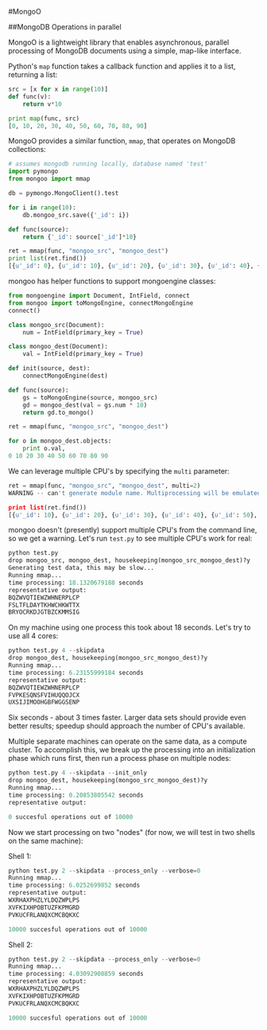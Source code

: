 #MongoO

##MongoDB Operations in parallel

MongoO is a lightweight library that enables asynchronous, parallel processing of MongoDB documents using a simple, map-like interface.

Python's `map` function takes a callback function and applies it to a list, returning a list:

```Python
src = [x for x in range(10)]
def func(v):
    return v*10

print map(func, src)
[0, 10, 20, 30, 40, 50, 60, 70, 80, 90]
```

MongoO provides a similar function, ```mmap```, that operates on MongoDB collections:

```Python
# assumes mongodb running locally, database named 'test'
import pymongo
from mongoo import mmap

db = pymongo.MongoClient().test

for i in range(10):
    db.mongoo_src.save({'_id': i})

def func(source):
    return {'_id': source['_id']*10}

ret = mmap(func, "mongoo_src", "mongoo_dest")
print list(ret.find())
[{u'_id': 0}, {u'_id': 10}, {u'_id': 20}, {u'_id': 30}, {u'_id': 40}, {u'_id': 50}, {u'_id': 60}, {u'_id': 70}, {u'_id': 80}, {u'_id': 90}]
```

mongoo has helper functions to support mongoengine classes:

```Python
from mongoengine import Document, IntField, connect
from mongoo import toMongoEngine, connectMongoEngine
connect()

class mongoo_src(Document):
    num = IntField(primary_key = True)

class mongoo_dest(Document):
    val = IntField(primary_key = True)

def init(source, dest):
    connectMongoEngine(dest)

def func(source):
    gs = toMongoEngine(source, mongoo_src)
    gd = mongoo_dest(val = gs.num * 10)
    return gd.to_mongo()

ret = mmap(func, "mongoo_src", "mongoo_dest")

for o in mongoo_dest.objects:
    print o.val,
0 10 20 30 40 50 60 70 80 90
```

We can leverage multiple CPU's by specifying the ```multi``` parameter:

```Python
ret = mmap(func, "mongoo_src", "mongoo_dest", multi=2)
WARNING -- can't generate module name. Multiprocessing will be emulated...

print list(ret.find())
[{u'_id': 10}, {u'_id': 20}, {u'_id': 30}, {u'_id': 40}, {u'_id': 50}, {u'_id': 60}, {u'_id': 70}, {u'_id': 80}, {u'_id': 90}, {u'_id': 100}, {u'_id': 0}]
```

mongoo doesn't (presently) support multiple CPU's from the command line, so we get a warning. Let's run ```test.py``` to see multiple CPU's work for real:

```Python
python test.py
drop mongoo_src, mongoo_dest, housekeeping(mongoo_src_mongoo_dest)?y
Generating test data, this may be slow...
Running mmap...
time processing: 18.1320679188 seconds
representative output:
BQZWVQTIEWZWHNERPLCP
FSLTFLDAYTKHWCHKWTTX
BRYOCRKDJGTBZCKMMSIG
```
On my machine using one process this took about 18 seconds. Let's try to use all 4 cores:
```Python
python test.py 4 --skipdata
drop mongoo_dest, housekeeping(mongoo_src_mongoo_dest)?y
Running mmap...
time processing: 6.23155999184 seconds
representative output:
BQZWVQTIEWZWHNERPLCP
FVPKESQNSFVIHUQQOJCX
UXSIJIMOOHGBFWGGSENP
```
Six seconds - about 3 times faster. Larger data sets should provide even better results; speedup should approach the number of CPU's available.

Multiple separate machines can operate on the same data, as a compute cluster. To accomplish this, we break up the processing into an initialization phase which runs first, then run a process phase on multiple nodes:

```Python
python test.py 4 --skipdata --init_only
drop mongoo_dest, housekeeping(mongoo_src_mongoo_dest)?y
Running mmap...
time processing: 0.20853805542 seconds
representative output:

0 succesful operations out of 10000
```

Now we start processing on two "nodes" (for now, we will test in two shells on the same machine):

Shell 1:
```Python
python test.py 2 --skipdata --process_only --verbose=0
Running mmap...
time processing: 6.0252699852 seconds
representative output:
WXRHAXPHZLYLDQZWPLPS
XVFKIXHPOBTUZFKPMGRD
PVKUCFRLANQXCMCBQKXC

10000 succesful operations out of 10000
```

Shell 2:
```Python
python test.py 2 --skipdata --process_only --verbose=0
Running mmap...
time processing: 4.03092908859 seconds
representative output:
WXRHAXPHZLYLDQZWPLPS
XVFKIXHPOBTUZFKPMGRD
PVKUCFRLANQXCMCBQKXC

10000 succesful operations out of 10000
```

